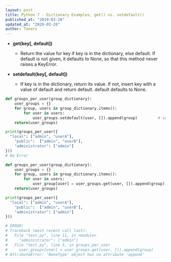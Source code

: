 ```yaml
---
layout: post
title: Python 7 - Dictionary Examples, get() vs. setdefault()
published_at: "2019-03-28"
updated_at: "2020-03-28"
author: Taners
---
```


- **get(key[, default])**
  - Return the value for key if key is in the dictionary, else default. If default is not given, it defaults to None, so that this method never raises a KeyError.

- **setdefault(key[, default])**
  - If key is in the dictionary, return its value. If not, insert key with a value of default and return default. default defaults to None.

```python
def groups_per_user(group_dictionary):
    user_groups = {}
    for group, users in group_dictionary.items():
        for user in users:
            user_groups.setdefault(user, []).append(group)         # setdefault()
    return(user_groups)

print(groups_per_user({
  "local": ["admin", "userA"],
	"public":  ["admin", "userB"],
	"administrator": ["admin"] 
}))
# No Error
```

```python
def groups_per_user(group_dictionary):
    user_groups = {}
    for group, users in group_dictionary.items():
        for user in users:
            user_group[user] = user_groups.get(user, []).append(group)  # get()
    return(user_groups)

print(groups_per_user({
  "local": ["admin", "userA"],
	"public":  ["admin", "userB"],
	"administrator": ["admin"] 
}))

# ERROR!
# Traceback (most recent call last):
#   File "test.py", line 11, in <module>
#     "administrator": ["admin"] 
#   File "test.py", line 5, in groups_per_user
#     user_groups[user] = user_groups.get(user, []).append(group)
# AttributeError: 'NoneType' object has no attribute 'append'

```